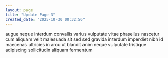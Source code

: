 ```yaml
---
layout: page
title: "Update Page 3"
created_date: "2025-10-30 00:32:56"
---
```


augue neque interdum convallis varius vulputate vitae phasellus nascetur cum aliquam velit malesuada sit sed sed gravida interdum imperdiet nibh id maecenas ultricies in arcu ut blandit anim neque vulputate tristique adipiscing sollicitudin aliquam fermentum 
